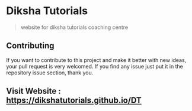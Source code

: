 # Diksha Tutorials

> website for diksha tutorials coaching centre 

## Contributing

If you want to contribute to this project and make it better with new ideas, your pull request is very welcomed. If you find any issue just put it in the repository issue section, thank you.

## Visit Website : https://dikshatutorials.github.io/DT
